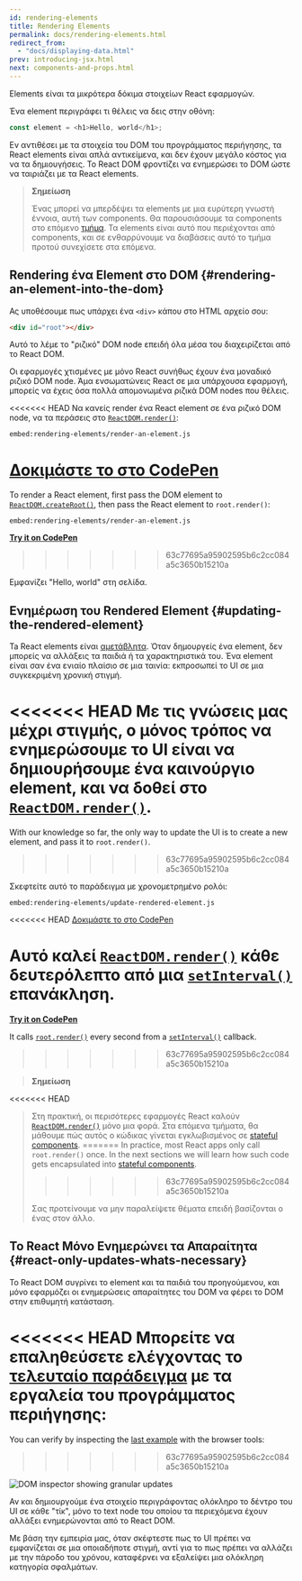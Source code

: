 ```yaml
---
id: rendering-elements
title: Rendering Elements
permalink: docs/rendering-elements.html
redirect_from:
  - "docs/displaying-data.html"
prev: introducing-jsx.html
next: components-and-props.html
---
```


Elements είναι τα μικρότερα δόκιμα στοιχείων React εφαρμογών.

Ένα element περιγράφει τι θέλεις να δεις στην οθόνη:

```js
const element = <h1>Hello, world</h1>;
```

Εν αντιθέσει με τα στοιχεία του DOM του προγράμματος περιήγησης, τα React elements είναι απλά αντικείμενα, και δεν έχουν μεγάλο κόστος για να τα δημιουγήσεις. Το React DOM φροντίζει να ενημερώσει το DOM ώστε να ταιριάζει με τα React elements.

>**Σημείωση**
>
>Ένας μπορεί να μπερδέψει τα elements με μια ευρύτερη γνωστή έννοια, αυτή των components. Θα παρουσιάσουμε τα components στο επόμενο [τμήμα](/docs/components-and-props.html). Τα elements είναι αυτό που περιέχονται από components, και σε ενθαρρύνουμε να διαβάσεις αυτό το τμήμα προτού συνεχίσετε στα επόμενα.

## Rendering ένα Element στο DOM {#rendering-an-element-into-the-dom}

Ας υποθέσουμε πως υπάρχει ένα `<div>` κάπου στο HTML αρχείο σου:

```html
<div id="root"></div>
```

Αυτό το λέμε το "ριζικό" DOM node επειδή όλα μέσα του διαχειρίζεται από το React DOM.

Οι εφαρμογές χτισμένες με μόνο React συνήθως έχουν ένα μοναδικό ριζικό DOM node. Άμα ενσωματώνεις React σε μια υπάρχουσα εφαρμογή, μπορείς να έχεις όσα πολλά απομονωμένα ριζικά DOM nodes που θέλεις.

<<<<<<< HEAD
Να κανείς render ένα React element σε ένα ριζικό DOM node, να τα περάσεις στο
[`ReactDOM.render()`](/docs/react-dom.html#render):

`embed:rendering-elements/render-an-element.js`

[Δοκιμάστε το στο CodePen](codepen://rendering-elements/render-an-element)
=======
To render a React element, first pass the DOM element to [`ReactDOM.createRoot()`](/docs/react-dom-client.html#createroot), then pass the React element to `root.render()`:

`embed:rendering-elements/render-an-element.js`

**[Try it on CodePen](https://codepen.io/gaearon/pen/ZpvBNJ?editors=1010)**
>>>>>>> 63c77695a95902595b6c2cc084a5c3650b15210a

Εμφανίζει "Hello, world" στη σελίδα.

## Ενημέρωση του Rendered Element {#updating-the-rendered-element}

Ta React elements είναι [αμετάβλητα](https://en.wikipedia.org/wiki/Immutable_object). Όταν δημουργείς ένα element, δεν μπορείς να αλλάξεις τα παιδιά ή τα χαρακτηριστικά του. Ένα element είναι σαν ένα ενιαίο πλαίσιο σε μια ταινία: εκπροσωπεί το UI σε μια συγκεκριμένη χρονική στιγμή.

<<<<<<< HEAD
Με τις γνώσεις μας μέχρι στιγμής, ο μόνος τρόπος να ενημερώσουμε το UI είναι να δημιουρήσουμε ένα καινούργιο element, και να δοθεί στο [`ReactDOM.render()`](/docs/react-dom.html#render).
=======
With our knowledge so far, the only way to update the UI is to create a new element, and pass it to `root.render()`.
>>>>>>> 63c77695a95902595b6c2cc084a5c3650b15210a

Σκεφτείτε αυτό το παράδειγμα με χρονομετρημένο ρολόι:

`embed:rendering-elements/update-rendered-element.js`

<<<<<<< HEAD
[Δοκιμάστε το στο CodePen](codepen://rendering-elements/update-rendered-element)

Αυτό καλεί [`ReactDOM.render()`](/docs/react-dom.html#render) κάθε δευτερόλεπτο από μια [`setInterval()`](https://developer.mozilla.org/en-US/docs/Web/API/WindowTimers/setInterval) επανάκληση.
=======
**[Try it on CodePen](https://codepen.io/gaearon/pen/gwoJZk?editors=1010)**

It calls [`root.render()`](/docs/react-dom.html#render) every second from a [`setInterval()`](https://developer.mozilla.org/en-US/docs/Web/API/WindowTimers/setInterval) callback.
>>>>>>> 63c77695a95902595b6c2cc084a5c3650b15210a

>**Σημείωση**
>
<<<<<<< HEAD
>Στη πρακτική, οι περισότερες εφαρμογές React καλούν [`ReactDOM.render()`](/docs/react-dom.html#render) μόνο μια φορά. Στα επόμενα τμήματα, θα μάθουμε πώς αυτός ο κώδικας γίνεται εγκλωβισμένος σε [stateful components](/docs/state-and-lifecycle.html).
=======
>In practice, most React apps only call `root.render()` once. In the next sections we will learn how such code gets encapsulated into [stateful components](/docs/state-and-lifecycle.html).
>>>>>>> 63c77695a95902595b6c2cc084a5c3650b15210a
>
>Σας προτείνουμε να μην παραλείψετε θέματα επειδή βασίζονται ο ένας στον άλλο.

## Το React Μόνο Ενημερώνει τα Απαραίτητα {#react-only-updates-whats-necessary}

Το React DOM συγρίνει το element και τα παιδιά του προηγούμενου, και μόνο εφαρμόζει οι ενημερώσεις απαραίτητες του DOM να φέρει το DOM στην επιθυμητή κατάσταση.

<<<<<<< HEAD
Μπορείτε να επαληθεύσετε ελέγχοντας το [τελευταίο παράδειγμα](codepen://rendering-elements/update-rendered-element) με τα εργαλεία του προγράμματος περιήγησης:
=======
You can verify by inspecting the [last example](https://codepen.io/gaearon/pen/gwoJZk?editors=1010) with the browser tools:
>>>>>>> 63c77695a95902595b6c2cc084a5c3650b15210a

![DOM inspector showing granular updates](../images/docs/granular-dom-updates.gif)

Αν και δημιουργούμε ένα στοιχείο περιγράφοντας ολόκληρο το δέντρο του UI σε κάθε "τίκ", μόνο το text node του οποίου τα περιεχόμενα έχουν αλλάξει ενημερώνονται από το React DOM.

Με βάση την εμπειρία μας, όταν σκέφτεστε πως το UI πρέπει να εμφανίζεται σε μια οποιαδήποτε στιγμή, αντί για το πως πρέπει να αλλάζει με την πάροδο του χρόνου, καταφέρνει να εξαλείψει μια ολόκληρη κατηγορία σφαλμάτων.
